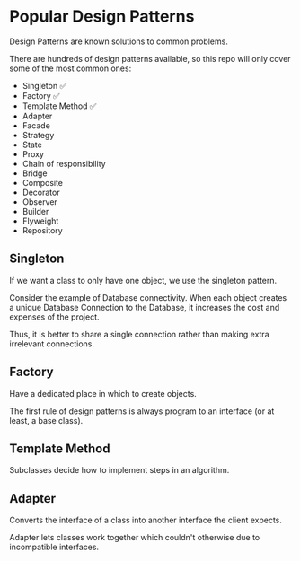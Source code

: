 # Popular Design Patterns

Design Patterns are known solutions to common problems.

There are hundreds of design patterns available, so this repo will only
cover some of the most common ones:

- Singleton :white_check_mark:
- Factory :white_check_mark:
- Template Method :white_check_mark:
- Adapter
- Facade
- Strategy
- State
- Proxy
- Chain of responsibility
- Bridge
- Composite
- Decorator
- Observer
- Builder
- Flyweight
- Repository

## Singleton

If we want a class to only have one object, we use the singleton pattern.

Consider the example of Database connectivity. When each object creates a unique Database 
Connection to the Database, it increases the cost and expenses of the project.

Thus, it is better to share a single connection rather than making extra irrelevant 
connections.

## Factory

Have a dedicated place in which to create objects.

The first rule of design patterns is always program to an interface (or at least, a base class).

## Template Method

Subclasses decide how to implement steps in an algorithm.

## Adapter

Converts the interface of a class into another interface the client expects.

Adapter lets classes work together which couldn't otherwise due to incompatible interfaces.